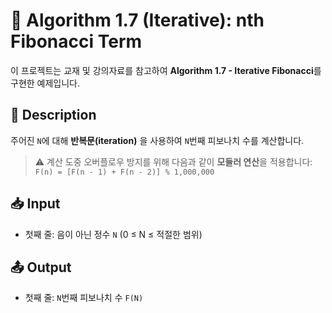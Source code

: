 # 🔁 Algorithm 1.7 (Iterative): nth Fibonacci Term

이 프로젝트는 교재 및 강의자료를 참고하여 **Algorithm 1.7 - Iterative Fibonacci**를 구현한 예제입니다.

## 📘 Description

주어진 `N`에 대해 **반복문(iteration)** 을 사용하여 `N`번째 피보나치 수를 계산합니다.

> ⚠️ 계산 도중 오버플로우 방지를 위해 다음과 같이 **모듈러 연산**을 적용합니다:  
> `F(n) = [F(n - 1) + F(n - 2)] % 1,000,000`

## 📥 Input

- 첫째 줄: 음이 아닌 정수 `N` (0 ≤ N ≤ 적절한 범위)

## 📤 Output

- 첫째 줄: `N`번째 피보나치 수 `F(N)`